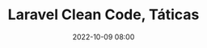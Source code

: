 ---
title: 'Laravel Clean Code, Táticas'
type: palestra
speakers:
  - Jilcimar Fernandes
  - Paulo Victor
speakersPictures: ['/assets/images/schedule/jilcimar-fernandes.jpeg', '/assets/images/schedule/paulo-victor.jpg']
picture: /assets/images/schedule/jilcimar-da-silva-fernandes-e-paulo-victor-de-azevedo-guerra.jpg
linkedin: 
twitter: 
instagram: 
date: '2022-10-09 08:00'
rooms:
  - 1
---